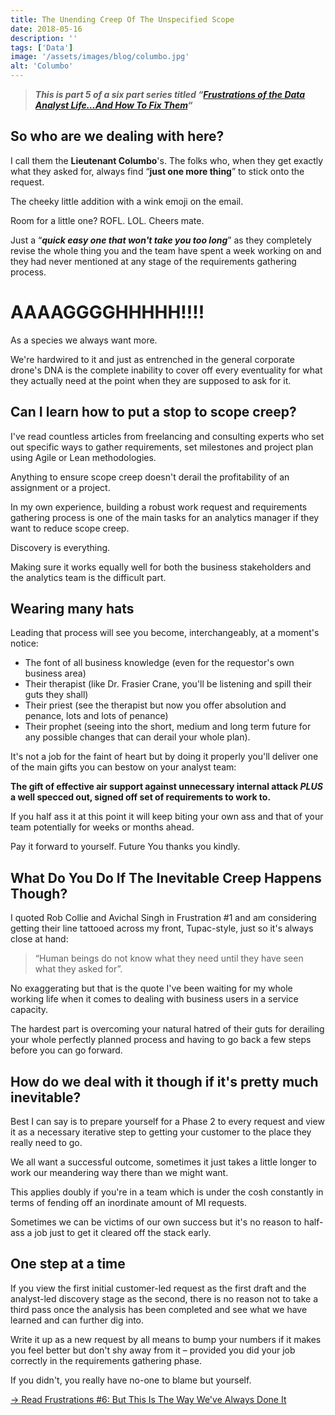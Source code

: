 ```yaml
---
title: The Unending Creep Of The Unspecified Scope
date: 2018-05-16
description: ''
tags: ['Data']
image: '/assets/images/blog/columbo.jpg'
alt: 'Columbo'
---
```

> **_This is part 5 of a six part series titled &#8220;[Frustrations of the Data Analyst Life&#8230;And How To Fix Them](/frustrations-of-the-data-analyst-lifeand-how-to-fix-them)&#8220;_**

## So who are we dealing with here?

I call them the **Lieutenant Columbo**'s. The folks who, when they get exactly what they asked for, always find “**just one more thing**” to stick onto the request.

The cheeky little addition with a wink emoji on the email.

Room for a little one? ROFL. LOL. Cheers mate.

Just a “_**quick easy one that won't take you too long**_” as they completely revise the whole thing you and the team have spent a week working on and they had never mentioned at any stage of the requirements gathering process.

# AAAAGGGGHHHHH!!!!

As a species we always want more.

We're hardwired to it and just as entrenched in the general corporate drone's DNA is the complete inability to cover off every eventuality for what they actually need at the point when they are supposed to ask for it.

## Can I learn how to put a stop to scope creep?

I've read countless articles from freelancing and consulting experts who set out specific ways to gather requirements, set milestones and project plan using Agile or Lean methodologies.

Anything to ensure scope creep doesn't derail the profitability of an assignment or a project.

In my own experience, building a robust work request and requirements gathering process is one of the main tasks for an analytics manager if they want to reduce scope creep.

Discovery is everything.

Making sure it works equally well for both the business stakeholders and the analytics team is the difficult part.

## Wearing many hats

Leading that process will see you become, interchangeably, at a moment's notice:

  * The font of all business knowledge (even for the requestor's own business area)
  * Their therapist (like Dr. Frasier Crane, you'll be listening and spill their guts they shall)
  * Their priest (see the therapist but now you offer absolution and penance, lots and lots of penance)
  * Their prophet (seeing into the short, medium and long term future for any possible changes that can derail your whole plan).

It's not a job for the faint of heart but by doing it properly you'll deliver one of the main gifts you can bestow on your analyst team:

**The gift of effective air support against unnecessary internal attack _PLUS_ a well specced out, signed off set of requirements to work to.**

If you half ass it at this point it will keep biting your own ass and that of your team potentially for weeks or months ahead.

Pay it forward to yourself. Future You thanks you kindly.

## What Do You Do If The Inevitable Creep Happens Though?

I quoted Rob Collie and Avichal Singh in Frustration #1 and am considering getting their line tattooed across my front, Tupac-style, just so it's always close at hand:

> “Human beings do not know what they need until they have seen what they asked for”.

No exaggerating but that is the quote I've been waiting for my whole working life when it comes to dealing with business users in a service capacity.

The hardest part is overcoming your natural hatred of their guts for derailing your whole perfectly planned process and having to go back a few steps before you can go forward.

## How do we deal with it though if it's pretty much inevitable?

Best I can say is to prepare yourself for a Phase 2 to every request and view it as a necessary iterative step to getting your customer to the place they really need to go.

We all want a successful outcome, sometimes it just takes a little longer to work our meandering way there than we might want.

This applies doubly if you're in a team which is under the cosh constantly in terms of fending off an inordinate amount of MI requests.

Sometimes we can be victims of our own success but it's no reason to half-ass a job just to get it cleared off the stack early.

## One step at a time

If you view the first initial customer-led request as the first draft and the analyst-led discovery stage as the second, there is no reason not to take a third pass once the analysis has been completed and see what we have learned and can further dig into.

Write it up as a new request by all means to bump your numbers if it makes you feel better but don't shy away from it – provided you did your job correctly in the requirements gathering phase.

If you didn't, you really have no-one to blame but yourself.

[-> Read Frustrations #6: But This Is The Way We've Always Done It](/but-this-is-the-way-weve-always-done-it/)